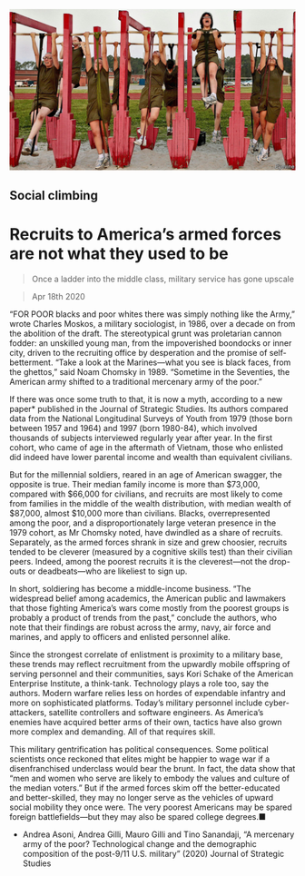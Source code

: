 ![](./images/20200418_USP004_0.jpg)

## Social climbing

# Recruits to America’s armed forces are not what they used to be

> Once a ladder into the middle class, military service has gone upscale

> Apr 18th 2020

“FOR POOR blacks and poor whites there was simply nothing like the Army,” wrote Charles Moskos, a military sociologist, in 1986, over a decade on from the abolition of the draft. The stereotypical grunt was proletarian cannon fodder: an unskilled young man, from the impoverished boondocks or inner city, driven to the recruiting office by desperation and the promise of self-betterment. “Take a look at the Marines—what you see is black faces, from the ghettos,” said Noam Chomsky in 1989. “Sometime in the Seventies, the American army shifted to a traditional mercenary army of the poor.”

If there was once some truth to that, it is now a myth, according to a new paper* published in the Journal of Strategic Studies. Its authors compared data from the National Longitudinal Surveys of Youth from 1979 (those born between 1957 and 1964) and 1997 (born 1980-84), which involved thousands of subjects interviewed regularly year after year. In the first cohort, who came of age in the aftermath of Vietnam, those who enlisted did indeed have lower parental income and wealth than equivalent civilians.

But for the millennial soldiers, reared in an age of American swagger, the opposite is true. Their median family income is more than $73,000, compared with $66,000 for civilians, and recruits are most likely to come from families in the middle of the wealth distribution, with median wealth of $87,000, almost $10,000 more than civilians. Blacks, overrepresented among the poor, and a disproportionately large veteran presence in the 1979 cohort, as Mr Chomsky noted, have dwindled as a share of recruits. Separately, as the armed forces shrank in size and grew choosier, recruits tended to be cleverer (measured by a cognitive skills test) than their civilian peers. Indeed, among the poorest recruits it is the cleverest—not the drop-outs or deadbeats—who are likeliest to sign up.

In short, soldiering has become a middle-income business. “The widespread belief among academics, the American public and lawmakers that those fighting America’s wars come mostly from the poorest groups is probably a product of trends from the past,” conclude the authors, who note that their findings are robust across the army, navy, air force and marines, and apply to officers and enlisted personnel alike.

Since the strongest correlate of enlistment is proximity to a military base, these trends may reflect recruitment from the upwardly mobile offspring of serving personnel and their communities, says Kori Schake of the American Enterprise Institute, a think-tank. Technology plays a role too, say the authors. Modern warfare relies less on hordes of expendable infantry and more on sophisticated platforms. Today’s military personnel include cyber-attackers, satellite controllers and software engineers. As America’s enemies have acquired better arms of their own, tactics have also grown more complex and demanding. All of that requires skill.

This military gentrification has political consequences. Some political scientists once reckoned that elites might be happier to wage war if a disenfranchised underclass would bear the brunt. In fact, the data show that “men and women who serve are likely to embody the values and culture of the median voters.” But if the armed forces skim off the better-educated and better-skilled, they may no longer serve as the vehicles of upward social mobility they once were. The very poorest Americans may be spared foreign battlefields—but they may also be spared college degrees.■

* Andrea Asoni, Andrea Gilli, Mauro Gilli and Tino Sanandaji, “A mercenary army of the poor? Technological change and the demographic composition of the post-9/11 U.S. military” (2020) Journal of Strategic Studies